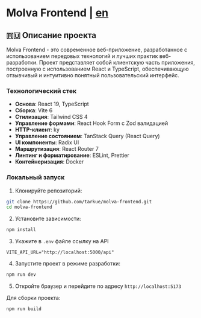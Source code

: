 # Molva Frontend | [en](https://github.com/tarkue/molva-frontend/blob/main/README_EN.md)

## 🇷🇺 Описание проекта

Molva Frontend - это современное веб-приложение, разработанное с использованием передовых технологий и лучших практик веб-разработки. Проект представляет собой клиентскую часть приложения, построенную с использованием React и TypeScript, обеспечивающую отзывчивый и интуитивно понятный пользовательский интерфейс.

### Технологический стек

- **Основа**: React 19, TypeScript
- **Сборка**: Vite 6
- **Стилизация**: Tailwind CSS 4
- **Управление формами**: React Hook Form с Zod валидацией
- **HTTP-клиент**: ky
- **Управление состоянием**: TanStack Query (React Query)
- **UI компоненты**: Radix UI
- **Маршрутизация**: React Router 7
- **Линтинг и форматирование**: ESLint, Prettier
- **Контейнеризация**: Docker

### Локальный запуск

1. Клонируйте репозиторий:

```bash
git clone https://github.com/tarkue/molva-frontend.git
cd molva-frontend
```

2. Установите зависимости:

```bash
npm install
```

3. Укажите в `.env` файле ссылку на API

```env
VITE_API_URL="http://localhost:5000/api"
```

4. Запустите проект в режиме разработки:

```bash
npm run dev
```

5. Откройте браузер и перейдите по адресу `http://localhost:5173`

Для сборки проекта:

```bash
npm run build
```
